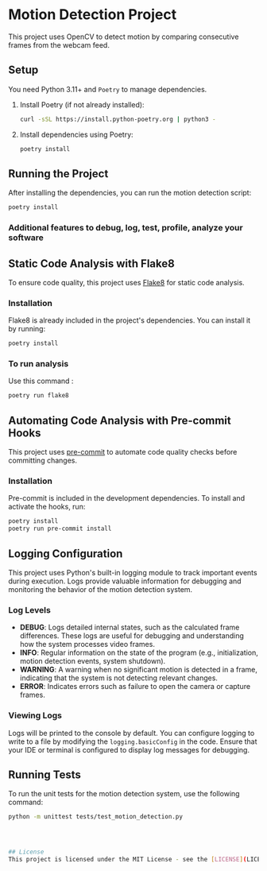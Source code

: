 # Motion Detection Project

This project uses OpenCV to detect motion by comparing consecutive frames from the webcam feed.

## Setup

You need Python 3.11+ and `Poetry` to manage dependencies.

1. Install Poetry (if not already installed):
    ```bash
    curl -sSL https://install.python-poetry.org | python3 -
    ```

2. Install dependencies using Poetry:
    ```bash
    poetry install
    ```

## Running the Project

After installing the dependencies, you can run the motion detection script:

```bash
poetry install
```

### Additional features to debug, log, test, profile, analyze your software

## Static Code Analysis with Flake8
To ensure code quality, this project uses [Flake8](https://flake8.pycqa.org/) for static code analysis.  

### Installation
Flake8 is already included in the project's dependencies. You can install it by running:
```bash
poetry install
```

### To run analysis
Use this command :
```bash
poetry run flake8
```


## Automating Code Analysis with Pre-commit Hooks
This project uses [pre-commit](https://pre-commit.com/) to automate code quality checks before committing changes.  

### Installation
Pre-commit is included in the development dependencies. To install and activate the hooks, run:
```bash
poetry install
poetry run pre-commit install
```



## Logging Configuration
This project uses Python's built-in logging module to track important events during execution. Logs provide valuable information for debugging and monitoring the behavior of the motion detection system.

### Log Levels
- **DEBUG**: Logs detailed internal states, such as the calculated frame differences. These logs are useful for debugging and understanding how the system processes video frames.
- **INFO**: Regular information on the state of the program (e.g., initialization, motion detection events, system shutdown).
- **WARNING**: A warning when no significant motion is detected in a frame, indicating that the system is not detecting relevant changes.
- **ERROR**: Indicates errors such as failure to open the camera or capture frames.

### Viewing Logs
Logs will be printed to the console by default. You can configure logging to write to a file by modifying the `logging.basicConfig` in the code. Ensure that your IDE or terminal is configured to display log messages for debugging.


## Running Tests

To run the unit tests for the motion detection system, use the following command:

```bash
python -m unittest tests/test_motion_detection.py




## License
This project is licensed under the MIT License - see the [LICENSE](LICENSE) file for details.
